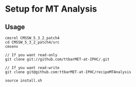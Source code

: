 Setup for MT Analysis
=====================

Usage
----

    cmsrel CMSSW_5_3_2_patch4
    cd CMSSW_5_3_2_patch4/src
    cmsenv 

    // If you want read-only
    git clone git://github.com/ttbarMET-at-IPHC/.git

    // If you want read-write
    git clone git@github.com:ttbarMET-at-IPHC/recipeMTAnalysis

    source install.sh


